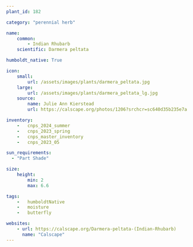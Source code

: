 ```yaml
---
plant_id: 182 

category: "perennial herb"

name: 
    common: 
        - Indian Rhubarb 
    scientific: Darmera peltata 

humboldt_native: True

icon: 
    small: 
        url: /assets/images/plants/darmera_peltata.jpg 
    large: 
        url: /assets/images/plants/darmera_peltata_lg.jpg 
    source: 
        name: Julie Ann Kierstead 
        url: https://calscape.org/photos/1206?srchcr=sc640d35b235e7a 

inventory: 
    -   cnps_2024_summer
    -   cnps_2023_spring
    -   cnps_master_inventory
    -   cnps_2023_05 

sun_requirements:
  - "Part Shade"

size:
    height: 
        min: 2
        max: 6.6

tags:  
    -   humboldtNative
    -   moisture
    -   butterfly

websites:
    - url: https://calscape.org/Darmera-peltata-(Indian-Rhubarb) 
      name: "Calscape"
---
```









